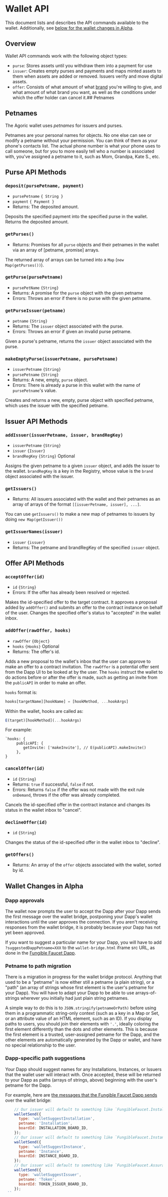 # Wallet API

This document lists and describes the API commands available to the
wallet. Additionally, see [below for the wallet changes in Alpha](#wallet-changes-in-alpha).

## Overview

Wallet API commands work with the following object types:
- `purse`: Stores assets until you withdraw them into a payment for use 
- `issuer`: Creates empty purses and payments and maps minted assets
  to them when assets are added or removed. Issuers verify and move
  digital assets.
- `offer`: Consists of what amount of what [brand](/ertp/guide/amounts.md#brands)
  you're willing to
  give, and what amount of what brand you want, as well as the
  conditions under which the offer holder can cancel it.## Petnames

## Petnames

The Agoric wallet uses *petnames* for issuers and purses.

Petnames are your personal names for objects. No one else can see or
modify a petname without your permission. You can think of them as
your phone's contacts list. The actual phone number is what your phone
uses to call someone, but for you to more easily tell who a number is
associated with, you've assigned a petname to it, such as Mom,
Grandpa, Kate S., etc.

## Purse API Methods

### `deposit(pursePetname, payment)`
- `pursePetname`  `{ String }`
- `payment`  `{ Payment }`
- Returns: The deposited amount.

Deposits the specified payment into the specified purse in the wallet. Returns the deposited amount.

### `getPurses()`
- Returns:  Promises for all `purse` objects and their petnames in the wallet via an array of [petname, promise] arrays.

The returned array of arrays can be turned into a `Map` (`new Map(getPurses())`).

### `getPurse(pursePetname)`
- `pursePetName`  `{String}`
- Returns: A promise for the `purse` object with the given petname
- Errors: Throws an error if there is no purse with the given petname.

### `getPurseIssuer(petname)`
-  `petname`  `{String}`
- Returns: The `issuer` object associated with the purse.
- Errors: Throws an error if given an invalid purse petname. 

Given a purse's petname, returns the `issuer` object associated with the purse. 

### `makeEmptyPurse(issuerPetname, pursePetname)`
- `issuerPetname` `{String}`
- `pursePetname` `{String}`
- Returns: A new, empty, `purse` object.
- Errors: There is already a purse in this wallet with the name of `pursePetname`'s value.   

Creates and returns a new, empty, purse object with specified petname, which uses the issuer with the specified petname.

## Issuer API Methods

### `addIssuer(issuerPetname, issuer, brandRegKey)`
- `issuerPetname` `{String}`
- `issuer` `{Issuer}`
- `brandRegKey` `{String}` Optional

Assigns the given petname to a given `issuer` object, and adds the issuer to the wallet. `brandRegKey` is a key in the Registry, whose value is the `brand` object associated with the issuer.

### `getIssuers()`
- Returns: All issuers associated with the wallet and their petnames as an array of arrays of the format `[[issuerPetname, issuer], ...]`. 

You can use `getIssuers()` to make a new map of petnames to issuers by doing `new Map(getIssuer())` 

### `getIssuerNames(issuer)`
- `issuer` `{issuer}`
- Returns: The petname and brandRegKey of the specified  `issuer` object.

## Offer API Methods

### `acceptOffer(id)`
- `id` `{String}`
- Errors: If the offer has already been resolved or rejected. 

Makes the id-specified offer to the target contract. It approves a proposal added by `addOffer()` and submits an offer to the contract instance on behalf of the  user. Changes the specified offer's status to "accepted" in the wallet inbox. 

### `addOffer(rawOffer, hooks)`  
- `rawOffer` `{Object}`
- `hooks` `{Hooks}` Optional
- Returns: The offer's id.

Adds a new proposal to the wallet's inbox that the user can approve to make an  offer to a contract invitation. The `rawOffer` is a potential offer sent from the Dapp UI to be looked at by the user. The `hooks` instruct the wallet to do actions before or after the offer is made, such as getting an invite from the `publicAPI` in order to make an offer. 

`hooks` format is: 
```js
hooks[targetName][hookName] = [hookMethod, ...hookArgs]
```

Within the wallet, hooks are called as:
```js
E(target)[hookMethod](...hookArgs)
```

For example:

```Js
`hooks: {
     publicAPI: {
        getInvite: ['makeInvite'], // E(publicAPI).makeInvite()
     },
}
``` 

### `cancelOffer(id)`
- `id` `{String}`
- Returns: `true` if successful, `false` if not.
- Errors: Returns `false` if the offer was not made with the exit rule `onDemand`, throws if the offer was already completed.

Cancels the id-specified offer in the contract instance and changes its status in the wallet inbox to "cancel". 

### `declineOffer(id)`
- `id` `{String}`

Changes the status of the id-specified offer in the wallet inbox to "decline". 

### `getOffers()`
- Returns: An array of the `offer` objects associated with the wallet, sorted by
id. 

## Wallet Changes in Alpha

### Dapp approvals

The wallet now prompts the user to accept the Dapp after your Dapp sends the first message over the wallet bridge, postponing your Dapp's wallet interactions until the user approves the connection.  If you aren't receiving responses from the wallet bridge, it is probably because your Dapp has not yet been approved.

If you want to suggest a particular name for your Dapp, you will have
to add `?suggestedDappPetname=XXX` to the `wallet-bridge.html` iframe
src URL, as done in the [Fungible
Faucet Dapp](https://github.com/Agoric/dapp-fungible-faucet/blob/6092d6648a7a773d299c79fecd44bb650f6cfa06/ui/public/src/main.js#L137).

### Petname to path migration

There is a migration in progress for the wallet bridge protocol.  Anything that used to be a "petname" is now either still a petname (a plain string), or a "path" (an array of strings whose first element is the user's petname for your Dapp).  You will have to adapt your Dapp to be able to use arrays-of-strings wherever you initially had just plain string petnames.

A simple way to do this is to `JSON.stringify(petnameOrPath)` before using them in a programmatic string-only context (such as a key in a Map or Set, or an attribute value of an HTML element, such as an ID).  If you display paths to users, you should join their elements with `'.'`, ideally coloring the first element differently than the dots and other elements.  This is because the first element is a trusted, user-assigned petname for the Dapp, and the other elements are automatically generated by the Dapp or wallet, and have no special relationship to the user.

### Dapp-specific path suggestions

Your Dapp should suggest names for any Installations, Instances, or Issuers that the wallet user will interact with.  Once accepted, these will be returned to your Dapp as paths (arrays of strings, above) beginning with the user's petname for the Dapp.

For example, here are [the messages that the Fungible Faucet Dapp sends](https://github.com/Agoric/dapp-fungible-faucet/blob/6092d6648a7a773d299c79fecd44bb650f6cfa06/ui/public/src/main.js#L145) over the wallet bridge:

```js
    // Our issuer will default to something like `FungibleFaucet.Installation`.
    walletSend({
      type: 'walletSuggestInstallation',
      petname: 'Installation',
      boardId: INSTALLATION_BOARD_ID,
    });
    // Our issuer will default to something like `FungibleFaucet.Instance`.
    walletSend({
      type: 'walletSuggestInstance',
      petname: 'Instance',
      boardId: INSTANCE_BOARD_ID,
    });
    // Our issuer will default to something like `FungibleFaucet.Assurance`.
    walletSend({
      type: 'walletSuggestIssuer',
      petname: 'Token',
      boardId: TOKEN_ISSUER_BOARD_ID,
    });
 ``
